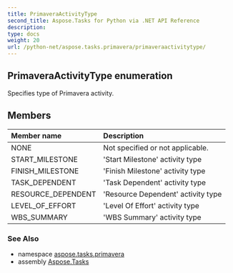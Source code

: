 ```yaml
---
title: PrimaveraActivityType
second_title: Aspose.Tasks for Python via .NET API Reference
description: 
type: docs
weight: 20
url: /python-net/aspose.tasks.primavera/primaveraactivitytype/
---
```


## PrimaveraActivityType enumeration

Specifies type of Primavera activity.

## Members
| Member name | Description |
| :- | :- |
|NONE|Not specified or not applicable.|
|START_MILESTONE|'Start Milestone' activity type|
|FINISH_MILESTONE|'Finish Milestone' activity type|
|TASK_DEPENDENT|'Task Dependent' activity type|
|RESOURCE_DEPENDENT|'Resource Dependent' activity type|
|LEVEL_OF_EFFORT|'Level Of Effort' activity type|
|WBS_SUMMARY|'WBS Summary' activity type|

### See Also

* namespace [aspose.tasks.primavera](/tasks/python-net/aspose.tasks.primavera/)
* assembly [Aspose.Tasks](/tasks/python-net/)


